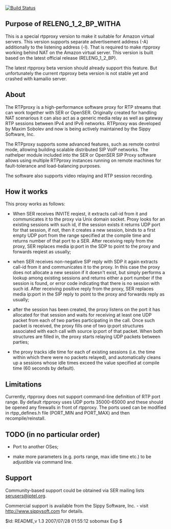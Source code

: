 [![Build Status](https://drone.io/github.com/sippy/rtpproxy/status.png)](https://drone.io/github.com/sippy/rtpproxy/latest)

## Purpose of RELENG_1_2_BP_WITHA

This is a special rtpproxy version to make it suitable for Amazon virtual
servers. This version supports separate advertisement address (-A) additionally
to the listening address (-l). That is required to make rtpproxy working
behind NAT on the Amazon virtual server. This version is built based on the
latest official release (RELENG_1_2_BP).

The latest rtpproxy beta version should already support this feature. But
unfortunately the current rtpproxy beta version is not stable yet and
crashed with kamailio server.


## About

The RTPproxy is a high-performance software proxy for RTP streams that can
work together with SER or OpenSER. Originally created for handling NAT
scenarious it can also act as a generic media relay as well as gateway RTP
sessions between IPv4 and IPv6 networks. RTPproxy was developed by Maxim
Sobolev and now is being actively maintained by the Sippy Software, Inc.

The RTPproxy supports some advanced features, such as remote control mode,
allowing building scalable distributed SIP VoIP networks. The nathelper module
included into the SER or OpenSER SIP Proxy software allows using multiple
RTPproxy instances running on remote machines for fault-tolerance and
load-balancing purposes.

The software also supports video relaying and RTP session recording.


## How it works

This proxy works as follows:

- When SER receives INVITE reqiest, it extracts call-id from it and
  communicates it to the proxy via Unix domain socket. Proxy looks for an
  existing sessions with such id, if the session exists it returns UDP port
  for that session, if not, then it creates a new session, binds to a first
  empty UDP port from the range specified at the compile time and returns
  number of that port to a SER. After receiving reply from the proxy, SER
  replaces media ip:port in the SDP to point to the proxy and forwards
  reqiest as usually;

- when SER receives non-negative SIP reply with SDP it again extracts
  call-id from it and communicates it to the proxy. In this case the proxy
  does not allocate a new session if it doesn't exist, but simply performs a
  lookup among existing sessions and returns either a port number if the
  session is found, or error code indicating that there is no session with
  such id. After receiving positive reply from the proxy, SER replaces media
  ip:port in the SIP reply to point to the proxy and forwards reply as
  usually;

- after the session has been created, the proxy listens on the port it has
  allocated for that session and waits for receiving at least one UDP
  packet from each of two parties participating in the call. Once such
  packet is received, the proxy fills one of two ip:port structures
  associated with each call with source ip:port of that packet. When both
  structures are filled in, the proxy starts relaying UDP packets between
  parties;

- the proxy tracks idle time for each of existing sessions (i.e. the time
  within which there were no packets relayed), and automatically cleans
  up a sessions whose idle times exceed the value specified at compile
  time (60 seconds by default).


## Limitations

Currently, rtpproxy does not support command-line definition of RTP port
range. By default rtpproxy uses UDP ports 35000-65000 and these should be
opened any firewalls in front of rtpproxy. The ports used can be modified in
rtpp_defines.h file (PORT_MIN and PORT_MAX) and then recompile/reinstall.


## TODO (in no particular order)

- Port to another OSes;

- make more parameters (e.g. ports range, max idle time etc.) to be
  adjustible via command line.


## Support

Community-based support could be obtained via SER mailing lists
<serusers@iptel.org>.

Commercial support is available from the Sippy Software, Inc. - visit
http://www.sippysoft.com for details.


$Id: README,v 1.3 2007/07/28 01:55:12 sobomax Exp $
